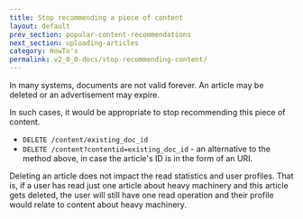 ```yaml
---
title: Stop recommending a piece of content
layout: default
prev_section: popular-content-recommendations
next_section: uploading-articles
category: HowTo's
permalink: v2_0_0-docs/stop-recommending-content/
---
```

In many systems, documents are not valid forever. An article may be deleted or an advertisement may expire.

In such cases, it would be appropriate to stop recommending this piece of content.


* `DELETE /content/existing_doc_id`
* `DELETE /content?contentid=existing_doc_id` - an alternative to the method above, in case the article's ID is in the form of an URI.

<div class="note-badge">
Deleting an article does not impact the read statistics and user profiles.
That is, if a user has read just one article about heavy machinery and this article gets deleted, the user will still have one read operation and their profile would relate to content about heavy machinery.
</div>
